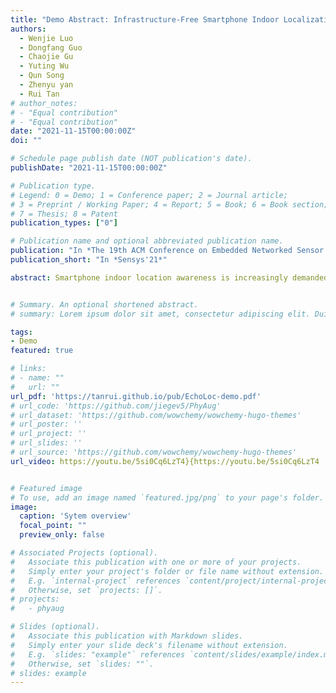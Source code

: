```yaml
---
title: "Demo Abstract: Infrastructure-Free Smartphone Indoor Localization Using Room Acoustic Responses"
authors:
  - Wenjie Luo
  - Dongfang Guo
  - Chaojie Gu
  - Yuting Wu
  - Qun Song
  - Zhenyu yan
  - Rui Tan
# author_notes:
# - "Equal contribution"
# - "Equal contribution"
date: "2021-11-15T00:00:00Z"
doi: ""

# Schedule page publish date (NOT publication's date).
publishDate: "2021-11-15T00:00:00Z"

# Publication type.
# Legend: 0 = Demo; 1 = Conference paper; 2 = Journal article;
# 3 = Preprint / Working Paper; 4 = Report; 5 = Book; 6 = Book section;
# 7 = Thesis; 8 = Patent
publication_types: ["0"]

# Publication name and optional abbreviated publication name.
publication: "In *The 19th ACM Conference on Embedded Networked Sensor Systems (SenSys), November 15-17, 2021, Coimbra, Portugal*"
publication_short: "In *Sensys'21*"

abstract: Smartphone indoor location awareness is increasingly demanded by a variety of mobile applications. The existing solutions for accurate smartphone indoor localization rely on additional devices or pre-installed infrastructure (e.g., dense WiFi access points, Bluetooth beacons). In this demo, we present EchoLoc, an infrastructure-free smartphone indoor localization system using room acoustic response to a chirp emitted by the phone. EchoLoc consists of a mobile client for echo data collection and a cloud server hosting a deep neural network for location inference. EchoLoc achieves 95% accuracy in recognizing 101 locations in a large public indoor space and a median localization error of 0.5m in a typical lab area. 


# Summary. An optional shortened abstract.
# summary: Lorem ipsum dolor sit amet, consectetur adipiscing elit. Duis posuere tellus ac convallis placerat. Proin tincidunt magna sed ex sollicitudin condimentum.

tags:
- Demo
featured: true

# links:
# - name: ""
#   url: ""
url_pdf: 'https://tanrui.github.io/pub/EchoLoc-demo.pdf'
# url_code: 'https://github.com/jiegev5/PhyAug'
# url_dataset: 'https://github.com/wowchemy/wowchemy-hugo-themes'
# url_poster: ''
# url_project: ''
# url_slides: ''
# url_source: 'https://github.com/wowchemy/wowchemy-hugo-themes'
url_video: https://youtu.be/5si0Cq6LzT4}{https://youtu.be/5si0Cq6LzT4


# Featured image
# To use, add an image named `featured.jpg/png` to your page's folder. 
image:
  caption: 'Sytem overview'
  focal_point: ""
  preview_only: false

# Associated Projects (optional).
#   Associate this publication with one or more of your projects.
#   Simply enter your project's folder or file name without extension.
#   E.g. `internal-project` references `content/project/internal-project/index.md`.
#   Otherwise, set `projects: []`.
# projects:
#   - phyaug

# Slides (optional).
#   Associate this publication with Markdown slides.
#   Simply enter your slide deck's filename without extension.
#   E.g. `slides: "example"` references `content/slides/example/index.md`.
#   Otherwise, set `slides: ""`.
# slides: example
---
```


<!-- {{% callout note %}}
Click the *Cite* button above to demo the feature to enable visitors to import publication metadata into their reference management software.
{{% /callout %}}

{{% callout note %}}
Create your slides in Markdown - click the *Slides* button to check out the example.
{{% /callout %}}

Supplementary notes can be added here, including [code, math, and images](https://wowchemy.com/docs/writing-markdown-latex/). -->
